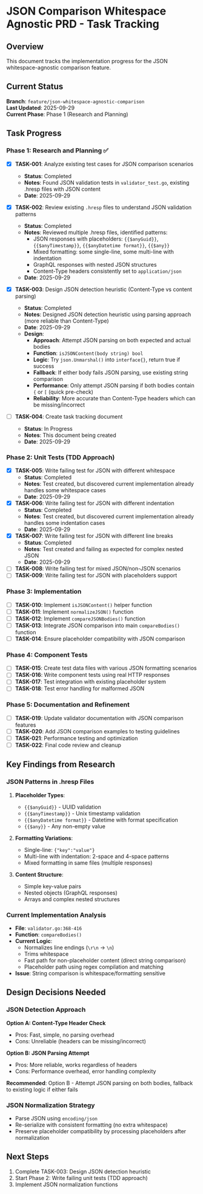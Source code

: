 # JSON Comparison Whitespace Agnostic PRD - Task Tracking

## Overview
This document tracks the implementation progress for the JSON whitespace-agnostic comparison feature.

## Current Status
**Branch**: `feature/json-whitespace-agnostic-comparison`  
**Last Updated**: 2025-09-29  
**Current Phase**: Phase 1 (Research and Planning)

## Task Progress

### Phase 1: Research and Planning ✅
- [x] **TASK-001**: Analyze existing test cases for JSON comparison scenarios
  - **Status**: Completed
  - **Notes**: Found JSON validation tests in `validator_test.go`, existing .hresp files with JSON content
  - **Date**: 2025-09-29

- [x] **TASK-002**: Review existing `.hresp` files to understand JSON validation patterns
  - **Status**: Completed
  - **Notes**: Reviewed multiple .hresp files, identified patterns:
    - JSON responses with placeholders: `{{$anyGuid}}`, `{{$anyTimestamp}}`, `{{$anyDatetime format}}`, `{{$any}}`
    - Mixed formatting: some single-line, some multi-line with indentation
    - GraphQL responses with nested JSON structures
    - Content-Type headers consistently set to `application/json`
  - **Date**: 2025-09-29

- [x] **TASK-003**: Design JSON detection heuristic (Content-Type vs content parsing)
  - **Status**: Completed
  - **Notes**: Designed JSON detection heuristic using parsing approach (more reliable than Content-Type)
  - **Date**: 2025-09-29
  - **Design**:
    - **Approach**: Attempt JSON parsing on both expected and actual bodies
    - **Function**: `isJSONContent(body string) bool`
    - **Logic**: Try `json.Unmarshal()` into `interface{}`, return true if success
    - **Fallback**: If either body fails JSON parsing, use existing string comparison
    - **Performance**: Only attempt JSON parsing if both bodies contain `{` or `[` (quick pre-check)
    - **Reliability**: More accurate than Content-Type headers which can be missing/incorrect 

- [ ] **TASK-004**: Create task tracking document
  - **Status**: In Progress
  - **Notes**: This document being created
  - **Date**: 2025-09-29

### Phase 2: Unit Tests (TDD Approach)
- [x] **TASK-005**: Write failing test for JSON with different whitespace
  - **Status**: Completed
  - **Notes**: Test created, but discovered current implementation already handles some whitespace cases
  - **Date**: 2025-09-29
- [x] **TASK-006**: Write failing test for JSON with different indentation
  - **Status**: Completed
  - **Notes**: Test created, but discovered current implementation already handles some indentation cases
  - **Date**: 2025-09-29
- [x] **TASK-007**: Write failing test for JSON with different line breaks
  - **Status**: Completed
  - **Notes**: Test created and failing as expected for complex nested JSON
  - **Date**: 2025-09-29
- [ ] **TASK-008**: Write failing test for mixed JSON/non-JSON scenarios
- [ ] **TASK-009**: Write failing test for JSON with placeholders support

### Phase 3: Implementation
- [ ] **TASK-010**: Implement `isJSONContent()` helper function
- [ ] **TASK-011**: Implement `normalizeJSON()` function
- [ ] **TASK-012**: Implement `compareJSONBodies()` function
- [ ] **TASK-013**: Integrate JSON comparison into main `compareBodies()` function
- [ ] **TASK-014**: Ensure placeholder compatibility with JSON comparison

### Phase 4: Component Tests
- [ ] **TASK-015**: Create test data files with various JSON formatting scenarios
- [ ] **TASK-016**: Write component tests using real HTTP responses
- [ ] **TASK-017**: Test integration with existing placeholder system
- [ ] **TASK-018**: Test error handling for malformed JSON

### Phase 5: Documentation and Refinement
- [ ] **TASK-019**: Update validator documentation with JSON comparison features
- [ ] **TASK-020**: Add JSON comparison examples to testing guidelines
- [ ] **TASK-021**: Performance testing and optimization
- [ ] **TASK-022**: Final code review and cleanup

## Key Findings from Research

### JSON Patterns in .hresp Files
1. **Placeholder Types**:
   - `{{$anyGuid}}` - UUID validation
   - `{{$anyTimestamp}}` - Unix timestamp validation
   - `{{$anyDatetime format}}` - Datetime with format specification
   - `{{$any}}` - Any non-empty value

2. **Formatting Variations**:
   - Single-line: `{"key":"value"}`
   - Multi-line with indentation: 2-space and 4-space patterns
   - Mixed formatting in same files (multiple responses)

3. **Content Structure**:
   - Simple key-value pairs
   - Nested objects (GraphQL responses)
   - Arrays and complex nested structures

### Current Implementation Analysis
- **File**: `validator.go:368-416`
- **Function**: `compareBodies()`
- **Current Logic**: 
  - Normalizes line endings (`\r\n` → `\n`)
  - Trims whitespace
  - Fast path for non-placeholder content (direct string comparison)
  - Placeholder path using regex compilation and matching
- **Issue**: String comparison is whitespace/formatting sensitive

## Design Decisions Needed

### JSON Detection Approach
**Option A: Content-Type Header Check**
- Pros: Fast, simple, no parsing overhead
- Cons: Unreliable (headers can be missing/incorrect)

**Option B: JSON Parsing Attempt**
- Pros: More reliable, works regardless of headers
- Cons: Performance overhead, error handling complexity

**Recommended**: Option B - Attempt JSON parsing on both bodies, fallback to existing logic if either fails

### JSON Normalization Strategy
- Parse JSON using `encoding/json`
- Re-serialize with consistent formatting (no extra whitespace)
- Preserve placeholder compatibility by processing placeholders after normalization

## Next Steps
1. Complete TASK-003: Design JSON detection heuristic
2. Start Phase 2: Write failing unit tests (TDD approach)
3. Implement JSON normalization functions
